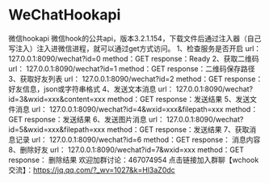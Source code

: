 # WeChatHookapi
微信hookapi
微信hook的公共api，版本3.2.1.154，下载文件后通过注入器（自己写注入）注入进微信进程，就可以通过get方式访问。
1、检查服务是否开启 url： 127.0.0.1:8090/wechat?id=0   method：GET response：Ready
2、获取二维码      url： 127.0.0.1:8090/wechat?id=1   method：GET response：二维码保存路径
3、获取好友列表    url： 127.0.0.1:8090/wechat?id=2   method：GET response：好友信息，json或字符串格式
4、发送文本消息    url： 127.0.0.1:8090/wechat?id=3&wxid=xxx&content=xxx   method：GET response：发送结果
5、发送文件消息    url： 127.0.0.1:8090/wechat?id=4&wxid=xxx&filepath=xxx   method：GET response：发送结果
6、发送图片消息    url： 127.0.0.1:8090/wechat?id=5&wxid=xxx&filepath=xxx   method：GET response：发送结果
7、获取消息记录    url： 127.0.0.1:8090/wechat?id=6   method：GET response： 消息内容
8、删除好友        url： 127.0.0.1:8090/wechat?id=7&wxid=xxx   method：GET response： 删除结果
欢迎加群讨论：467074954
点击链接加入群聊【wchook交流】：https://jq.qq.com/?_wv=1027&k=Hl3aZ0dc

